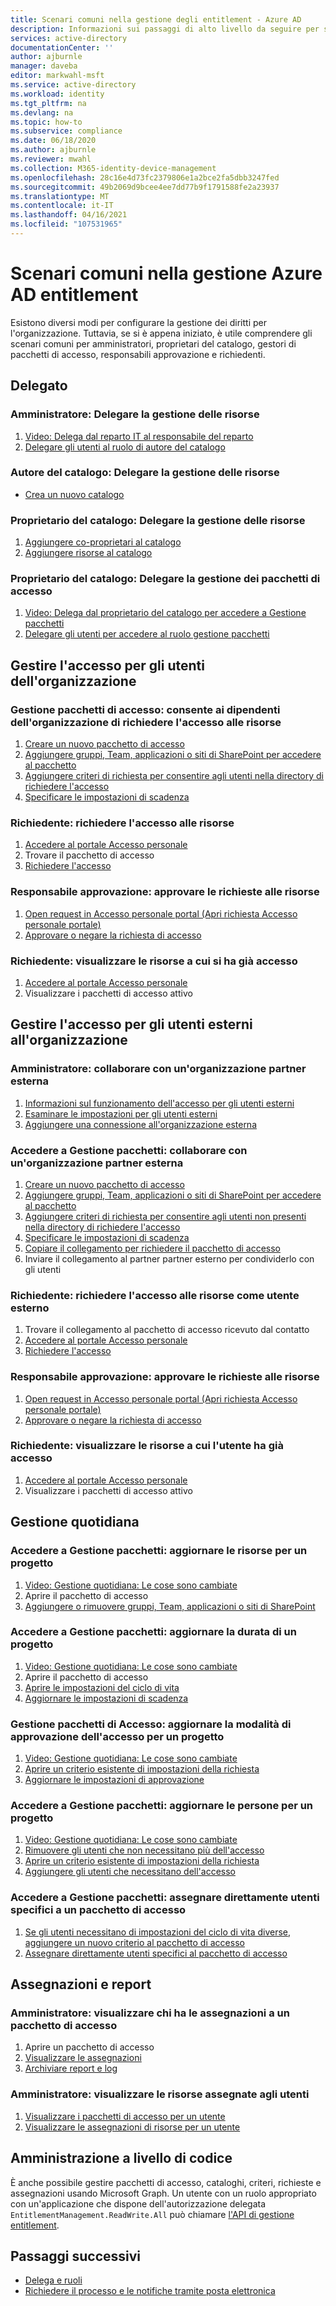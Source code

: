 ```yaml
---
title: Scenari comuni nella gestione degli entitlement - Azure AD
description: Informazioni sui passaggi di alto livello da seguire per scenari comuni nella Azure Active Directory entitlement.
services: active-directory
documentationCenter: ''
author: ajburnle
manager: daveba
editor: markwahl-msft
ms.service: active-directory
ms.workload: identity
ms.tgt_pltfrm: na
ms.devlang: na
ms.topic: how-to
ms.subservice: compliance
ms.date: 06/18/2020
ms.author: ajburnle
ms.reviewer: mwahl
ms.collection: M365-identity-device-management
ms.openlocfilehash: 28c16e4d73fc2379806e1a2bce2fa5dbb3247fed
ms.sourcegitcommit: 49b2069d9bcee4ee7dd77b9f1791588fe2a23937
ms.translationtype: MT
ms.contentlocale: it-IT
ms.lasthandoff: 04/16/2021
ms.locfileid: "107531965"
---
```

# <a name="common-scenarios-in-azure-ad-entitlement-management"></a>Scenari comuni nella gestione Azure AD entitlement

Esistono diversi modi per configurare la gestione dei diritti per l'organizzazione. Tuttavia, se si è appena iniziato, è utile comprendere gli scenari comuni per amministratori, proprietari del catalogo, gestori di pacchetti di accesso, responsabili approvazione e richiedenti.

## <a name="delegate"></a>Delegato

### <a name="administrator-delegate-management-of-resources"></a>Amministratore: Delegare la gestione delle risorse

1. [Video: Delega dal reparto IT al responsabile del reparto](https://www.microsoft.com/videoplayer/embed/RE3Lq00)
1. [Delegare gli utenti al ruolo di autore del catalogo](entitlement-management-delegate-catalog.md)

### <a name="catalog-creator-delegate-management-of-resources"></a>Autore del catalogo: Delegare la gestione delle risorse

- [Crea un nuovo catalogo](entitlement-management-catalog-create.md#create-a-catalog)

### <a name="catalog-owner-delegate-management-of-resources"></a>Proprietario del catalogo: Delegare la gestione delle risorse

1. [Aggiungere co-proprietari al catalogo](entitlement-management-catalog-create.md#add-additional-catalog-owners)
1. [Aggiungere risorse al catalogo](entitlement-management-catalog-create.md#add-resources-to-a-catalog)

### <a name="catalog-owner-delegate-management-of-access-packages"></a>Proprietario del catalogo: Delegare la gestione dei pacchetti di accesso

1. [Video: Delega dal proprietario del catalogo per accedere a Gestione pacchetti](https://www.microsoft.com/videoplayer/embed/RE3Lq08)
1. [Delegare gli utenti per accedere al ruolo gestione pacchetti](entitlement-management-delegate-managers.md)

## <a name="govern-access-for-users-in-your-organization"></a>Gestire l'accesso per gli utenti dell'organizzazione

### <a name="access-package-manager-allow-employees-in-your-organization-to-request-access-to-resources"></a>Gestione pacchetti di accesso: consente ai dipendenti dell'organizzazione di richiedere l'accesso alle risorse

1. [Creare un nuovo pacchetto di accesso](entitlement-management-access-package-create.md#start-new-access-package)
1. [Aggiungere gruppi, Team, applicazioni o siti di SharePoint per accedere al pacchetto](entitlement-management-access-package-create.md#resource-roles)
1. [Aggiungere criteri di richiesta per consentire agli utenti nella directory di richiedere l'accesso](entitlement-management-access-package-create.md#for-users-in-your-directory)
1. [Specificare le impostazioni di scadenza](entitlement-management-access-package-create.md#lifecycle)

### <a name="requestor-request-access-to-resources"></a>Richiedente: richiedere l'accesso alle risorse

1. [Accedere al portale Accesso personale](entitlement-management-request-access.md#sign-in-to-the-my-access-portal)
1. Trovare il pacchetto di accesso
1. [Richiedere l'accesso](entitlement-management-request-access.md#request-an-access-package)

### <a name="approver-approve-requests-to-resources"></a>Responsabile approvazione: approvare le richieste alle risorse

1. [Open request in Accesso personale portal (Apri richiesta Accesso personale portale)](entitlement-management-request-approve.md#open-request)
1. [Approvare o negare la richiesta di accesso](entitlement-management-request-approve.md#approve-or-deny-request)

### <a name="requestor-view-the-resources-you-already-have-access-to"></a>Richiedente: visualizzare le risorse a cui si ha già accesso

1. [Accedere al portale Accesso personale](entitlement-management-request-access.md#sign-in-to-the-my-access-portal)
1. Visualizzare i pacchetti di accesso attivo

## <a name="govern-access-for-users-outside-your-organization"></a>Gestire l'accesso per gli utenti esterni all'organizzazione

### <a name="administrator-collaborate-with-an-external-partner-organization"></a>Amministratore: collaborare con un'organizzazione partner esterna

1. [Informazioni sul funzionamento dell'accesso per gli utenti esterni](entitlement-management-external-users.md#how-access-works-for-external-users)
1. [Esaminare le impostazioni per gli utenti esterni](entitlement-management-external-users.md#settings-for-external-users)
1. [Aggiungere una connessione all'organizzazione esterna](entitlement-management-organization.md)

### <a name="access-package-manager-collaborate-with-an-external-partner-organization"></a>Accedere a Gestione pacchetti: collaborare con un'organizzazione partner esterna

1. [Creare un nuovo pacchetto di accesso](entitlement-management-access-package-create.md#start-new-access-package)
1. [Aggiungere gruppi, Team, applicazioni o siti di SharePoint per accedere al pacchetto](entitlement-management-access-package-resources.md#add-resource-roles)
1. [Aggiungere criteri di richiesta per consentire agli utenti non presenti nella directory di richiedere l'accesso](entitlement-management-access-package-request-policy.md#for-users-not-in-your-directory)
1. [Specificare le impostazioni di scadenza](entitlement-management-access-package-create.md#lifecycle)
1. [Copiare il collegamento per richiedere il pacchetto di accesso](entitlement-management-access-package-settings.md)
1. Inviare il collegamento al partner partner esterno per condividerlo con gli utenti

### <a name="requestor-request-access-to-resources-as-an-external-user"></a>Richiedente: richiedere l'accesso alle risorse come utente esterno

1. Trovare il collegamento al pacchetto di accesso ricevuto dal contatto
1. [Accedere al portale Accesso personale](entitlement-management-request-access.md#sign-in-to-the-my-access-portal)
1. [Richiedere l'accesso](entitlement-management-request-access.md#request-an-access-package)

### <a name="approver-approve-requests-to-resources"></a>Responsabile approvazione: approvare le richieste alle risorse

1. [Open request in Accesso personale portal (Apri richiesta Accesso personale portale)](entitlement-management-request-approve.md#open-request)
1. [Approvare o negare la richiesta di accesso](entitlement-management-request-approve.md#approve-or-deny-request)

### <a name="requestor-view-the-resources-your-already-have-access-to"></a>Richiedente: visualizzare le risorse a cui l'utente ha già accesso

1. [Accedere al portale Accesso personale](entitlement-management-request-access.md#sign-in-to-the-my-access-portal)
1. Visualizzare i pacchetti di accesso attivo

## <a name="day-to-day-management"></a>Gestione quotidiana

### <a name="access-package-manager-update-the-resources-for-a-project"></a>Accedere a Gestione pacchetti: aggiornare le risorse per un progetto

1. [Video: Gestione quotidiana: Le cose sono cambiate](https://www.microsoft.com/videoplayer/embed/RE3LD4Z)
1. Aprire il pacchetto di accesso
1. [Aggiungere o rimuovere gruppi, Team, applicazioni o siti di SharePoint](entitlement-management-access-package-resources.md#add-resource-roles)

### <a name="access-package-manager-update-the-duration-for-a-project"></a>Accedere a Gestione pacchetti: aggiornare la durata di un progetto

1. [Video: Gestione quotidiana: Le cose sono cambiate](https://www.microsoft.com/videoplayer/embed/RE3LD4Z)
1. Aprire il pacchetto di accesso
1. [Aprire le impostazioni del ciclo di vita](entitlement-management-access-package-lifecycle-policy.md#open-lifecycle-settings)
1. [Aggiornare le impostazioni di scadenza](entitlement-management-access-package-lifecycle-policy.md#lifecycle) 

### <a name="access-package-manager-update-how-access-is-approved-for-a-project"></a>Gestione pacchetti di Accesso: aggiornare la modalità di approvazione dell'accesso per un progetto

1. [Video: Gestione quotidiana: Le cose sono cambiate](https://www.microsoft.com/videoplayer/embed/RE3LD4Z)
1. [Aprire un criterio esistente di impostazioni della richiesta](entitlement-management-access-package-request-policy.md#open-an-existing-access-package-and-add-a-new-policy-of-request-settings)
1. [Aggiornare le impostazioni di approvazione](entitlement-management-access-package-approval-policy.md#change-approval-settings-of-an-existing-access-package)

### <a name="access-package-manager-update-the-people-for-a-project"></a>Accedere a Gestione pacchetti: aggiornare le persone per un progetto

1. [Video: Gestione quotidiana: Le cose sono cambiate](https://www.microsoft.com/videoplayer/embed/RE3LD4Z)
1. [Rimuovere gli utenti che non necessitano più dell'accesso](entitlement-management-access-package-assignments.md)
1. [Aprire un criterio esistente di impostazioni della richiesta](entitlement-management-access-package-request-policy.md#open-an-existing-access-package-and-add-a-new-policy-of-request-settings)
1. [Aggiungere gli utenti che necessitano dell'accesso](entitlement-management-access-package-request-policy.md#for-users-in-your-directory)

### <a name="access-package-manager-directly-assign-specific-users-to-an-access-package"></a>Accedere a Gestione pacchetti: assegnare direttamente utenti specifici a un pacchetto di accesso

1. [Se gli utenti necessitano di impostazioni del ciclo di vita diverse, aggiungere un nuovo criterio al pacchetto di accesso](entitlement-management-access-package-request-policy.md#open-an-existing-access-package-and-add-a-new-policy-of-request-settings)
1. [Assegnare direttamente utenti specifici al pacchetto di accesso](entitlement-management-access-package-assignments.md#directly-assign-a-user)

## <a name="assignments-and-reports"></a>Assegnazioni e report

### <a name="administrator-view-who-has-assignments-to-an-access-package"></a>Amministratore: visualizzare chi ha le assegnazioni a un pacchetto di accesso

1. Aprire un pacchetto di accesso
1. [Visualizzare le assegnazioni](entitlement-management-access-package-assignments.md#view-who-has-an-assignment)
1. [Archiviare report e log](entitlement-management-logs-and-reporting.md)

### <a name="administrator-view-resources-assigned-to-users"></a>Amministratore: visualizzare le risorse assegnate agli utenti

1. [Visualizzare i pacchetti di accesso per un utente](entitlement-management-reports.md#view-access-packages-for-a-user)
1. [Visualizzare le assegnazioni di risorse per un utente](entitlement-management-reports.md#view-resource-assignments-for-a-user)

## <a name="programmatic-administration"></a>Amministrazione a livello di codice

È anche possibile gestire pacchetti di accesso, cataloghi, criteri, richieste e assegnazioni usando Microsoft Graph.  Un utente con un ruolo appropriato con un'applicazione che dispone dell'autorizzazione delegata `EntitlementManagement.ReadWrite.All` può chiamare [l'API di gestione entitlement](/graph/tutorial-access-package-api).

## <a name="next-steps"></a>Passaggi successivi

- [Delega e ruoli](entitlement-management-delegate.md)
- [Richiedere il processo e le notifiche tramite posta elettronica](entitlement-management-process.md)
